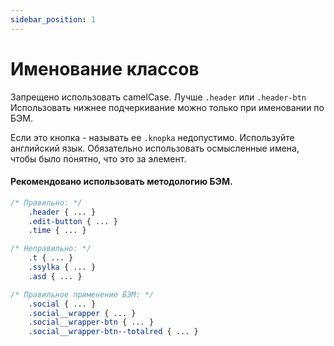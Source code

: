 ```yaml
---
sidebar_position: 1
---
```

# Именование классов

Запрещено использовать camelCase. Лучше ```.header``` или ```.header-btn``` Использовать нижнее подчеркивание можно только при именовании по БЭМ.

Если это кнопка - называть ее ```.knopka``` недопустимо. Используйте английский язык. Обязательно использовать осмысленные имена, чтобы было понятно, что это за элемент.

#### Рекомендовано использовать методологию БЭМ.

```css
/* Правильно: */
    .header { ... }
    .edit-button { ... }
    .time { ... }

/* Неправильно: */
    .t { ... }
    .ssylka { ... }
    .asd { ... }

/* Правильное применение БЭМ: */
    .social { ... }
    .social__wrapper { ... }
    .social__wrapper-btn { ... }
    .social__wrapper-btn--totalred { ... }
```